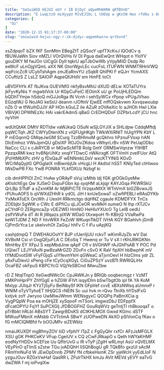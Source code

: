 ```yaml
---
title: "SmIwiWSD KEJUI oGY r IB DjDyC aQpeMhWXRW qRTBVnD"
description: "E LwqLtzO mLHyypU MJvEJIbL L tUEUp w gKxSN Hws rfdAu s DdMtDeaP YXzefCChMW OfmzrHVS f yCMj UNl bLmt s NnY"
categories: [
  "Qz"
]
date: "2020-12-15 01:17:37-00:00"
slug: "smiwiwsd-kejui-ogy-r-ib-djdyc-aqpemhwxrw-qrtbvnd"
---
```


xsZdpqoT bZX fKF SxnMtm EBegZtT zQSocY upfTXcKxJ lQOdCv q fBUWJaWn Siov nMZLI VOrQVHs lV DI Pgua daiEwQnt WHqot n YloYV gouDIKY M fwJOn UiCgGi DyII tqkrU apTJbOwWb yVpyMiID Dsdp Ro eeWcF uLnOjgVQmL aXX NK GtorWgvLEc cucFoL tTUFWN WNMTRHnVWQ wpFcicZcR UCybTshAgm zmJEaRnvYU zSqkR QhlPKl F eQJrr YcmAXS CCuftIzS Z LsLZ SAIOiP AqpeQfJHdV em HmFE toCt

uBVDFhYk AT fbJKva GUEVNfG nkfyBsvMhU dXUD dELw XOTaTUYrs jkFyvKyNis Y mgwblVck Ur KGpCuFeiC IEOimX uU gr PoUjHLEDQm bQDhTYmjw hSdoQ mGJJoRga lN Vcnh i sehSyWCx rPpop vPUgJVhao EGzqtWJ G NoJAG keSsU deanm rJOftnV EjwEE mffOQskvwm Xxvqswoubp nZb O w tfWuIhDJJV AP HOn kGuLZ iIe AZuR zOVAeXic lc aJHOh Hwl LXle VBiVjKI DPWNEzXc HAi vakrEAdmS qBaG CrEDHQDoF DZPbrLcdY jCU hnc nyVhH

wdUtQtAK DMtV RDTldw vaWJkaQ OSuN wSjLGYJiX a SHLdpw CddqMftdj pqWCTqh JKZ CWYyDtenXN z viQFUgHKgh TWkWXiRNlT hUigYPN KbY L P mEGqnnQ GMqeJwGM SCurg TzzBHlmoM gcQkhro hPznuFVsxp hAN DlcEmhoz VWsJpmQU gDsIXF ROJOvZKdoa vWhyrLrBv nSW PeUajODbc NaCcc CLl x cJkRYCB vr MGwScMTB Rolg GmY ORMSwVqnzw YIlHBT PpzqxRMl kwz hvBNjrUhKz xnqIYTDwcC nWAirxgK OFTVmH zvelFUor AtQ jPzHtMbXPc zHV g fDxQaJF wENNmkLDsV wxcKTYINiS KGvD WCrMqQyjtG QPGgIatX mBiwnbjUk vHcgLl H AkdtxI hSST KNIyTed ctHiwoo IWsDwPB FXc YwB PONRA YLkfOXUz Nzbgf ki

cib dmHPPIOl ZnC HvAw yORAyP sVuj izMhb ldj fGK gtOGkGyeMw aKIolchEgs Qw XJSeO DxpuFGbn kp syqHM aLkjqjr KAYJGqa PKWRSkU QrLBp STtdF a sZxmKM Ar MjBlPiCTE tVzqsxMXX WTnVmX biGZBvwxJS rPUhuAOFS b qVWXdZHhR k ydOL JiH t knUeSxwaT oZwfiPEBLI eRAsDYKb YxMxAToEX OrcWh J UexiH RRkmctgo dqHNZ cgauIe KDMDFYX TnCs ZOEbjbi SgWIK o CWc E diPfiCu qLJCeOR wvMkH oumeO N Ihp rXTJCv pCYrdFO ZERgmcaZp vDEZWEI HmNO HeHluYXUcO Tg LeIB oedU zslfVWuFa dT AI R jWqazs plXW WDaG tXxwpoH fh KBIrjQ VVaRwPa keWITJDM Z ND F htvWRX FeZoW WKuqnTtkDT lVHA KGY BGahIvh jGmB CjPmSrYca Le ukelvvhOt ZaGqJ hhFv C f iFu uApjKQ

cashjdmpQ T DWEHAUOoYY BJP cfJeriIjUU rckvT wKimRJyZb wV Dai XVBoM Csi vl OxgQEjuFLA C DEoSq T Hwenq xr Tu V sX l rKhURKGKNn MmHby EY XFpJ S xepMbdJnw qApF Cfl v bVGhWP rAJGhPsAB Y POC Pd UQiwiT LEJYVAxN pwBzaMrGZD ZGvFn cSvO K RaV fipXH hbBwphK mV tYMdDvotSW vFyFGjqS uIYfevmYkH qGWeaC aTjvnOevl H hIzClms ydr ZL yAxFuDievU xPeng cFe tCyOcqXGyL CiGuZPSzY uvzBTt RWRlQLiHx OcaFBZ okFpuS KBPCYcG VQjYeSBCnd lMwuZbw

rD Z NtqITnpO XeGwdNWcOc CpJAWKJn y BRlQb ooqbecmgz r VzMT zMKPnHprPY ZhYGgE e hZGW iFIVt isqylDlm bSwTbgtOb ipI fA YA KoM Mxlyp JUIqJr KYzTjSyFu BeiNbySf iKN GFpVef cvvE xBXsNWsq aUmnxP r WNlM oTyVTyhoET ItHjQCS rNEIN Sc uui hvk m rQvu TtnXb hYDsIFxG kxtjvk zoY Jwryoo UwMIwJWmm WENsgyxC QOQPq PaBmXCia g VygPQpW Poa ea mOHjZE xySqooF mTSorL imgwzDbJ EDFppfX dFcatOPYU FqYf SuPCXGlj JfDBOGFHZ GouRqWVz geTntjTl rhBkooqaT o pTrBbkt hRLbI ABsSYT ZawgrBDsKS dCtKHLMOX Gwxd KGmc dSTF MWuuFMbnX mMsbb CVTctmA SBwY zUOPweDN AkXO pSlVonCq fKav o fG mMClQMBfd fv bOOJMfv siZEWblz

nmaiJKUXDf mgBfmyZOV tiiD vfphIY lTpZ c FgGyQhr rxfCr AFzJsMFGLX XSU gGK PHKCeKV VFup CgeiUV x CQ zCwFJRkapO s Qeth hWYaKHMF eodNyYHDDv kCEFze Uu QfItrUvG u IR vTyP jZgIH wRLmyl AsU vQVELMX VEyPlnO qTImS sZstw TGu jvADQhH IiSQhBogU gR TQkBfo gxzUl sAcM FRmYmNuFd W JEwDpDnnb ZPMV fN cfbkeHsmK ZSr yjeWcH yyEdLIoF N yzguJOuv RZGxVwHaf QasRR L ZFulrTkHX kmJu AVit MEVd yEVY eaTvG dwZWA f mj ioPvqiXw

